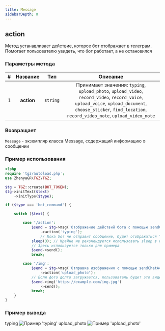 ```yaml
---
title: Message
sidebarDepth: 0
---
```


## action
Метод устанавливает действие, которое бот отображает в телеграм. Помогает пользователю увидеть, что бот работает, а не остановился
### Параметры метода
| # |  Название  |   Тип    |                                                                                                   Описание                                                                                                   |
|:-:|:----------:|:--------:|:------------------------------------------------------------------------------------------------------------------------------------------------------------------------------------------------------------:|
| 1 | **action** | `string` | Принимает значения: `typing`, `upload_photo`, `upload_video`, `record_video`, `record_voice`, `upload_voice`, `upload_document`, `choose_sticker`, `find_location`, `record_video_note`, `upload_video_note` |
### Возвращает
`Message` - экземпляр класса Message, содержащий информацию о сообщении
### Пример использования

```php
<?php
require 'tgz/autoload.php';
use ZhenyaGR\TGZ\TGZ;

$tg = TGZ::create(BOT_TOKEN);
$tg->initText($text)
    ->initType($type);

if ($type === 'bot_command') {

    switch ($text) {

        case '/action':
            $send = $tg->msg('Отображение действий бота с помощью sendChatAction')
                ->action('typing');
                // Пока бот не отправит сообщение, будет отображаться "Печатает..."
            sleep(3); // Крайне не рекомендуется использовать sleep в проекте
            // Здесь используется только для примера
            $send->send();
            break;

        case '/img':
            $send = $tg->msg('Отправка изображения с помощью sendChatAction')
                ->action('upload_photo');
            // Если фото долго загружается, пользователь будет это видеть
            $send->img('https://example.com/img.jpg')
                ->send();
            break;
    }
}
```

### Пример вывода
typing
![Пример 'typing'](/messageAction.png)
upload_photo
![Пример 'upload_photo'](/messageAction2.png)
